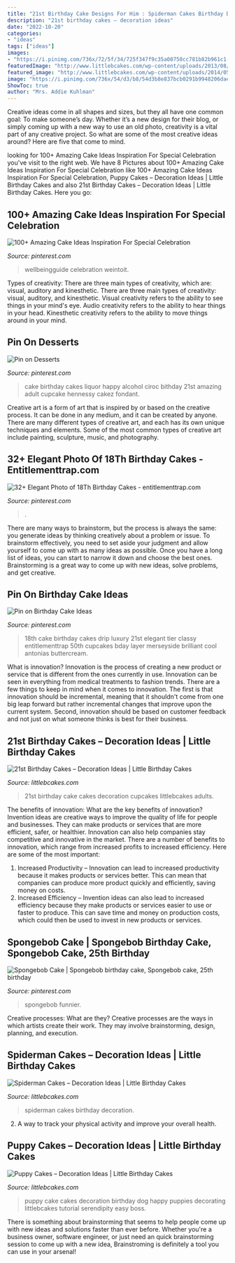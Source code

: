 ```yaml
---
title: "21st Birthday Cake Designs For Him : Spiderman Cakes Birthday Decoration"
description: "21st birthday cakes – decoration ideas"
date: "2022-10-20"
categories:
- "ideas"
tags: ["ideas"]
images:
- "https://i.pinimg.com/736x/72/5f/34/725f347f9c35a00750cc781b82b961c1--ciroc-cake-nd-birthday.jpg"
featuredImage: "http://www.littlebcakes.com/wp-content/uploads/2013/08/Spiderman-Cakes-Images.jpg"
featured_image: "http://www.littlebcakes.com/wp-content/uploads/2014/05/Puppy-Cake.jpg"
image: "https://i.pinimg.com/736x/54/d3/b8/54d3b8e837bcb0291b9948206dae8c51.jpg"
ShowToc: true
author: "Mrs. Addie Kuhlman"
---
```



Creative ideas come in all shapes and sizes, but they all have one common goal: To make someone’s day. Whether it’s a new design for their blog, or simply coming up with a new way to use an old photo, creativity is a vital part of any creative project. So what are some of the most creative ideas around? Here are five that come to mind.

	

		
looking for 100+ Amazing Cake Ideas Inspiration For Special Celebration you've visit to the right web. We have 8 Pictures about 100+ Amazing Cake Ideas Inspiration For Special Celebration like 100+ Amazing Cake Ideas Inspiration For Special Celebration, Puppy Cakes – Decoration Ideas | Little Birthday Cakes and also 21st Birthday Cakes – Decoration Ideas | Little Birthday Cakes. Here you go:
		
    
## 100+ Amazing Cake Ideas Inspiration For Special Celebration

<img loading=lazy src="https://i.pinimg.com/736x/54/d3/b8/54d3b8e837bcb0291b9948206dae8c51.jpg" onerror="this.onerror=null;this.src='https://tse2.mm.bing.net/th?id=OIP.UHNCYXRVh-eUIIHZlNJWEQHaLZ&amp;pid=15.1';" alt="100+ Amazing Cake Ideas Inspiration For Special Celebration">

_Source: pinterest.com_

>wellbeingguide celebration weintoit. 

	

Types of creativity: There are three main types of creativity, which are: visual, auditory and kinesthetic.
There are three main types of creativity: visual, auditory, and kinesthetic. Visual creativity refers to the ability to see things in your mind's eye. Audio creativity refers to the ability to hear things in your head. Kinesthetic creativity refers to the ability to move things around in your mind.

    
## Pin On Desserts

<img loading=lazy src="https://i.pinimg.com/736x/72/5f/34/725f347f9c35a00750cc781b82b961c1--ciroc-cake-nd-birthday.jpg" onerror="this.onerror=null;this.src='https://tse4.mm.bing.net/th?id=OIP.rTOzpeqMdX5otrMkGhEWYwHaNd&amp;pid=15.1';" alt="Pin on Desserts">

_Source: pinterest.com_

>cake birthday cakes liquor happy alcohol ciroc bithday 21st amazing adult cupcake hennessy cakez fondant. 

	

Creative art is a form of art that is inspired by or based on the creative process. It can be done in any medium, and it can be created by anyone. There are many different types of creative art, and each has its own unique techniques and elements. Some of the most common types of creative art include painting, sculpture, music, and photography.

    
## 32+ Elegant Photo Of 18Th Birthday Cakes - Entitlementtrap.com

<img loading=lazy src="https://i.pinimg.com/736x/42/91/c3/4291c32fe8ba59b2ab626bd22f74609e.jpg" onerror="this.onerror=null;this.src='https://tse1.mm.bing.net/th?id=OIP.szJdLVBD76_s0JeTKa8YgQHaJ5&amp;pid=15.1';" alt="32+ Elegant Photo of 18Th Birthday Cakes - entitlementtrap.com">

_Source: pinterest.com_

>. 

	

There are many ways to brainstorm, but the process is always the same: you generate ideas by thinking creatively about a problem or issue. To brainstorm effectively, you need to set aside your judgment and allow yourself to come up with as many ideas as possible. Once you have a long list of ideas, you can start to narrow it down and choose the best ones. Brainstorming is a great way to come up with new ideas, solve problems, and get creative.

    
## Pin On Birthday Cake Ideas

<img loading=lazy src="https://i.pinimg.com/736x/92/66/21/926621a4e1bd070fc90398d1128f9717.jpg" onerror="this.onerror=null;this.src='https://tse2.mm.bing.net/th?id=OIP.yi_K_K3E-TPj7Db5AA_s3AHaL3&amp;pid=15.1';" alt="Pin on Birthday Cake Ideas">

_Source: pinterest.com_

>18th cake birthday cakes drip luxury 21st elegant tier classy entitlementtrap 50th cupcakes bday layer merseyside brilliant cool antonias buttercream. 

	

What is innovation?
Innovation is the process of creating a new product or service that is different from the ones currently in use. Innovation can be seen in everything from medical treatments to fashion trends.
There are a few things to keep in mind when it comes to innovation. The first is that innovation should be incremental, meaning that it shouldn't come from one big leap forward but rather incremental changes that improve upon the current system. Second, innovation should be based on customer feedback and not just on what someone thinks is best for their business.

    
## 21st Birthday Cakes – Decoration Ideas | Little Birthday Cakes

<img loading=lazy src="http://www.littlebcakes.com/wp-content/uploads/2014/02/21st-Birthday-Cake-Images.jpg" onerror="this.onerror=null;this.src='https://tse4.mm.bing.net/th?id=OIP.-AMWZX2gyPz_UG0hgZ_LWwHaJ4&amp;pid=15.1';" alt="21st Birthday Cakes – Decoration Ideas | Little Birthday Cakes">

_Source: littlebcakes.com_

>21st birthday cake cakes decoration cupcakes littlebcakes adults. 

	

The benefits of innovation: What are the key benefits of innovation?
Invention ideas are creative ways to improve the quality of life for people and businesses. They can make products or services that are more efficient, safer, or healthier. Innovation can also help companies stay competitive and innovative in the market. There are a number of benefits to innovation, which range from increased profits to increased efficiency. Here are some of the most important: 
1. Increased Productivity – Innovation can lead to increased productivity because it makes products or services better. This can mean that companies can produce more product quickly and efficiently, saving money on costs. 
2. Increased Efficiency – Invention ideas can also lead to increased efficiency because they make products or services easier to use or faster to produce. This can save time and money on production costs, which could then be used to invest in new products or services.

    
## Spongebob Cake | Spongebob Birthday Cake, Spongebob Cake, 25th Birthday

<img loading=lazy src="https://i.pinimg.com/736x/b2/6d/6a/b26d6a6fa10b5f521f885fa7e19af995.jpg" onerror="this.onerror=null;this.src='https://tse1.mm.bing.net/th?id=OIP.00DNRDXMgZoCkSHSLKTN-gHaHU&amp;pid=15.1';" alt="Spongebob Cake | Spongebob birthday cake, Spongebob cake, 25th birthday">

_Source: pinterest.com_

>spongebob funnier. 

	

Creative processes: What are they?
Creative processes are the ways in which artists create their work. They may involve brainstorming, design, planning, and execution.

    
## Spiderman Cakes – Decoration Ideas | Little Birthday Cakes

<img loading=lazy src="http://www.littlebcakes.com/wp-content/uploads/2013/08/Spiderman-Cakes-Images.jpg" onerror="this.onerror=null;this.src='https://tse4.mm.bing.net/th?id=OIP.ahuEcnMILxYoUNzYgmJBnAHaFj&amp;pid=15.1';" alt="Spiderman Cakes – Decoration Ideas | Little Birthday Cakes">

_Source: littlebcakes.com_

>spiderman cakes birthday decoration. 

	

2. A way to track your physical activity and improve your overall health.

    
## Puppy Cakes – Decoration Ideas | Little Birthday Cakes

<img loading=lazy src="http://www.littlebcakes.com/wp-content/uploads/2014/05/Puppy-Cake.jpg" onerror="this.onerror=null;this.src='https://tse3.mm.bing.net/th?id=OIP.OzZjQ2qecddDX5cPEloj8wHaHe&amp;pid=15.1';" alt="Puppy Cakes – Decoration Ideas | Little Birthday Cakes">

_Source: littlebcakes.com_

>puppy cake cakes decoration birthday dog happy puppies decorating littlebcakes tutorial serendipity easy boss. 

	

There is something about brainstorming that seems to help people come up with new ideas and solutions faster than ever before. Whether you're a business owner, software engineer, or just need an quick brainstorming session to come up with a new idea, Brainstroming is definitely a tool you can use in your arsenal!

